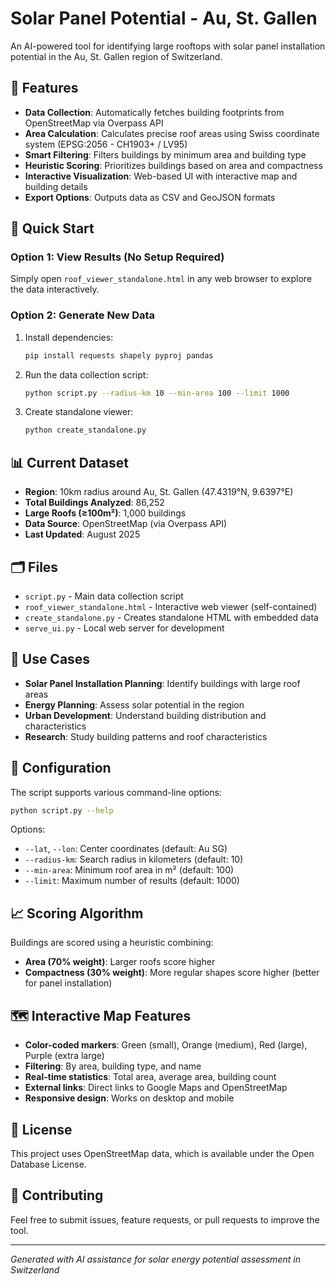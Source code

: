 # Solar Panel Potential - Au, St. Gallen

An AI-powered tool for identifying large rooftops with solar panel installation potential in the Au, St. Gallen region of Switzerland.

## 🌟 Features

- **Data Collection**: Automatically fetches building footprints from OpenStreetMap via Overpass API
- **Area Calculation**: Calculates precise roof areas using Swiss coordinate system (EPSG:2056 - CH1903+ / LV95)
- **Smart Filtering**: Filters buildings by minimum area and building type
- **Heuristic Scoring**: Prioritizes buildings based on area and compactness
- **Interactive Visualization**: Web-based UI with interactive map and building details
- **Export Options**: Outputs data as CSV and GeoJSON formats

## 🚀 Quick Start

### Option 1: View Results (No Setup Required)
Simply open `roof_viewer_standalone.html` in any web browser to explore the data interactively.

### Option 2: Generate New Data
1. Install dependencies:
   ```bash
   pip install requests shapely pyproj pandas
   ```

2. Run the data collection script:
   ```bash
   python script.py --radius-km 10 --min-area 100 --limit 1000
   ```

3. Create standalone viewer:
   ```bash
   python create_standalone.py
   ```

## 📊 Current Dataset

- **Region**: 10km radius around Au, St. Gallen (47.4319°N, 9.6397°E)
- **Total Buildings Analyzed**: 86,252
- **Large Roofs (≥100m²)**: 1,000 buildings
- **Data Source**: OpenStreetMap (via Overpass API)
- **Last Updated**: August 2025

## 🗂️ Files

- `script.py` - Main data collection script
- `roof_viewer_standalone.html` - Interactive web viewer (self-contained)
- `create_standalone.py` - Creates standalone HTML with embedded data
- `serve_ui.py` - Local web server for development

## 🎯 Use Cases

- **Solar Panel Installation Planning**: Identify buildings with large roof areas
- **Energy Planning**: Assess solar potential in the region
- **Urban Development**: Understand building distribution and characteristics
- **Research**: Study building patterns and roof characteristics

## 🔧 Configuration

The script supports various command-line options:

```bash
python script.py --help
```

Options:
- `--lat`, `--lon`: Center coordinates (default: Au SG)
- `--radius-km`: Search radius in kilometers (default: 10)
- `--min-area`: Minimum roof area in m² (default: 100)
- `--limit`: Maximum number of results (default: 1000)

## 📈 Scoring Algorithm

Buildings are scored using a heuristic combining:
- **Area (70% weight)**: Larger roofs score higher
- **Compactness (30% weight)**: More regular shapes score higher (better for panel installation)

## 🗺️ Interactive Map Features

- **Color-coded markers**: Green (small), Orange (medium), Red (large), Purple (extra large)
- **Filtering**: By area, building type, and name
- **Real-time statistics**: Total area, average area, building count
- **External links**: Direct links to Google Maps and OpenStreetMap
- **Responsive design**: Works on desktop and mobile

## 📄 License

This project uses OpenStreetMap data, which is available under the Open Database License.

## 🤝 Contributing

Feel free to submit issues, feature requests, or pull requests to improve the tool.

---

*Generated with AI assistance for solar energy potential assessment in Switzerland*
